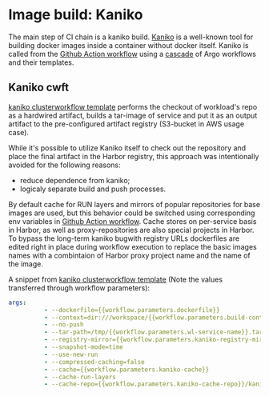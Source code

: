 # Image build: Kaniko
The main step of CI chain is a kaniko build. [Kaniko](https://github.com/GoogleContainerTools/kaniko) is a well-known tool for building docker images inside a container without docker itself.
Kaniko is called from the [Github Action workflow](github_action_workflow.md)
using a [cascade](build_routine.md) of Argo workflows and their templates.
## Kaniko cwft
[kaniko clusterworkflow template](https://github.com/CloudGeometry/cg-devx-core/blob/main/platform/gitops-pipelines/delivery/clusters/cc-cluster/core-services/components/argo-workflows/cluster-workflow-templates/kaniko-s3-cwft.yaml) performs the checkout of workload's repo as a hardwired artifact, builds a tar-image of service and put it as an output artifact to the pre-configured artifact registry (S3-bucket in AWS usage case). 
  
  While it's possible to utilize Kaniko itself to check out the repository and place the final artifact in the Harbor registry, this approach was intentionally avoided for the following reasons:

- reduce dependence from kaniko;
- logicaly separate build and push processes.

By default cache for RUN layers and mirrors of popular repositories for base images are used, but this behavior could be switched using corresponding env variables in [Github Action workflow](github_action_workflow.md). Cache stores on per-service basis in Harbor, as well as proxy-repositories are also special projects in Harbor. To bypass the long-term kaniko bugwith registry URLs dockerfiles are edited right in place during workflow execution to replace the basic images names with a combintaion of Harbor proxy project name and the name of the image.

A snippet from  [kaniko clusterworkflow template](https://github.com/CloudGeometry/cg-devx-core/blob/main/platform/gitops-pipelines/delivery/clusters/cc-cluster/core-services/components/argo-workflows/cluster-workflow-templates/kaniko-s3-cwft.yaml)
(Note the values transferred through workflow parameters):
```yaml
args:
          - --dockerfile={{workflow.parameters.dockerfile}}
          - --context=dir:///workspace/{{workflow.parameters.build-context}}
          - --no-push
          - --tar-path=/tmp/{{workflow.parameters.wl-service-name}}.tar
          - --registry-mirror={{workflow.parameters.kaniko-registry-mirror}}
          - --snapshot-mode=time
          - --use-new-run
          - --compressed-caching=false
          - --cache={{workflow.parameters.kaniko-cache}}
          - --cache-run-layers
          - --cache-repo={{workflow.parameters.kaniko-cache-repo}}/kaniko-cache/{{workflow.parameters.workload-name}}-{{workflow.parameters.wl-service-name}}
```
